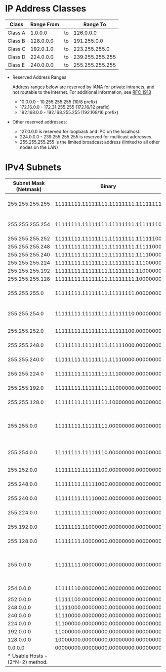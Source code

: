 
# IP Address Classes

| Class   | Range From |     | Range To        |
| ------- | ---------- | --- | --------------- |
| Class A | 1.0.0.0    | to  | 126.0.0.0       |
| Class B | 128.0.0.0  | to  | 191.255.0.0     |
| Class C | 192.0.1.0  | to  | 223.255.255.0   |
| Class D | 224.0.0.0  | to  | 239.255.255.255 |
| Class E | 240.0.0.0  | to  | 255.255.255.255 |

- Reserved Address Ranges

  Address ranges below are reserved by IANA for private intranets, and not routable to the Internet. For additional information, see [RFC 1918](https://datatracker.ietf.org/doc/html/rfc1918)

  - 10.0.0.0 - 10.255.255.255 (10/8 prefix)
  - 172.16.0.0 - 172.31.255.255 (172.16/12 prefix)
  - 192.168.0.0 - 192.168.255.255 (192.168/16 prefix)

- Other reserved addresses:

  - 127.0.0.0 is reserved for loopback and IPC on the localhost.
  - 224.0.0.0 - 239.255.255.255 is reserved for multicast addresses.
  - 255.255.255.255 is the limited broadcast address (limited to all other nodes on the LAN)



# IPv4 Subnets

| Subnet Mask (Netmask)             | Binary                              | CIDR | Hosts\* | Inverse Mask\*\* | Notes                           |
| --------------------------------- | ----------------------------------- | ---- | ------- | ---------------- | ------------------------------- |
| 255.255.255.255                   | 11111111.11111111.11111111.11111111 | /32  | 1       | 0.0.0.0          | single host mask                |
| 255.255.255.254                   | 11111111.11111111.11111111.11111110 | /31  | 0       |                  | unusable mask, no host bits     |
| 255.255.255.252                   | 11111111.11111111.11111111.11111100 | /30  | 2       | 0.0.0.3          |                                 |
| 255.255.255.248                   | 11111111.11111111.11111111.11111000 | /29  | 6       | 0.0.0.7          |                                 |
| 255.255.255.240                   | 11111111.11111111.11111111.11110000 | /28  | 14      | 0.0.0.15         |                                 |
| 255.255.255.224                   | 11111111.11111111.11111111.11100000 | /27  | 30      | 0.0.0.31         |                                 |
| 255.255.255.192                   | 11111111.11111111.11111111.11000000 | /26  | 62      | 0.0.0.63         |                                 |
| 255.255.255.128                   | 11111111.11111111.11111111.10000000 | /25  | 126     | 0.0.0.127        |                                 |
| 255.255.255.0                     | 11111111.11111111.11111111.00000000 | /24  | 254     | 0.0.0.255        | 1 Class C network               |
| 255.255.254.0                     | 11111111.11111111.11111110.00000000 | /23  | 510     | 0.0.1.255        | 2 Class C networks              |
| 255.255.252.0                     | 11111111.11111111.11111100.00000000 | /22  | 1022    | 0.0.3.255        | 4 Class C                       |
| 255.255.248.0                     | 11111111.11111111.11111000.00000000 | /21  | 2046    | 0.0.7.255        | 8 Class C                       |
| 255.255.240.0                     | 11111111.11111111.11110000.00000000 | /20  | 4094    | 0.0.15.255       | 16 Class C                      |
| 255.255.224.0                     | 11111111.11111111.11100000.00000000 | /19  | 8190    | 0.0.31.255       | 32 Class C                      |
| 255.255.192.0                     | 11111111.11111111.11000000.00000000 | /18  | 16382   | 0.0.63.255       | 64 Class C                      |
| 255.255.128.0                     | 11111111.11111111.10000000.00000000 | /17  | 32766   | 0.0.127.255      | 128 Class C                     |
| 255.255.0.0                       | 11111111.11111111.00000000.00000000 | /16  | 65534   | 0.0.255.255      | 1 Class B Network (255 Class C) |
| 255.254.0.0                       | 11111111.11111110.00000000.00000000 | /15  | 131070  | 0.1.255.255      | 2 Class B networks              |
| 255.252.0.0                       | 11111111.11111100.00000000.00000000 | /14  | 262142  | 0.3.255.255      | 4 Class B                       |
| 255.248.0.0                       | 11111111.11111000.00000000.00000000 | /13  | 524286  | 0.7.255.255      | 8 Class B                       |
| 255.240.0.0                       | 11111111.11110000.00000000.00000000 | /12  | 1M      | 0.15.255.255     | 16 Class B                      |
| 255.224.0.0                       | 11111111.11100000.00000000.00000000 | /11  | 2M      | 0.31.255.255     | 32 Class B                      |
| 255.192.0.0                       | 11111111.11000000.00000000.00000000 | /10  | 4M      | 0.63.255.255     | 64 Class B                      |
| 255.128.0.0                       | 11111111.10000000.00000000.00000000 | /9   | 8M      | 0.127.255.255    | 128 Class B                     |
| 255.0.0.0                         | 11111111.00000000.00000000.00000000 | /8   | 16M     | 0.255.255.255    | 1 Class A Network (255 Class B) |
| 254.0.0.0                         | 11111110.00000000.00000000.00000000 | /7   | 32M     | 1.255.255.255    | 2 Class A                       |
| 252.0.0.0                         | 11111100.00000000.00000000.00000000 | /6   | 64M     | 3.255.255.255    |                                 |
| 248.0.0.0                         | 11111000.00000000.00000000.00000000 | /5   | 128M    | 7.255.255.255    |                                 |
| 240.0.0.0                         | 11110000.00000000.00000000.00000000 | /4   | 256M    | 15.255.255.255   |                                 |
| 224.0.0.0                         | 11100000.00000000.00000000.00000000 | /3   | 512M    | 31.255.255.255   |                                 |
| 192.0.0.0                         | 11000000.00000000.00000000.00000000 | /2   | 1024M   | 63.255.255.255   |                                 |
| 128.0.0.0                         | 10000000.00000000.00000000.00000000 | /1   | 2048M   | 127.255.255.255  |                                 |
| 0.0.0.0                           | 00000000.00000000.00000000.00000000 | /0   | 4096M   | 255.255.255.255  |                                 |
| \* Usable Hosts - (2^N-2) method. |                                     |      |         |                  |                                 |
